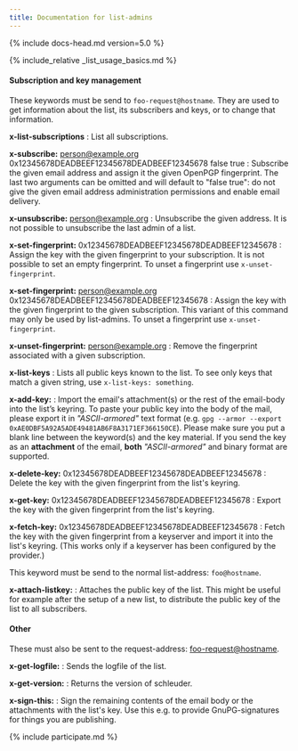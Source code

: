 ```yaml
---
title: Documentation for list-admins
---
```


{% include docs-head.md version=5.0 %}

{% include_relative _list_usage_basics.md %}


#### Subscription and key management

These keywords must be send to `foo-request@hostname`. They are used to get information about the list, its subscribers and keys, or to change that information.

**x-list-subscriptions**
: List all subscriptions.

**x-subscribe:** person@example.org 0x12345678DEADBEEF12345678DEADBEEF12345678 false true
: Subscribe the given email address and assign it the given OpenPGP fingerprint. The last two arguments can be omitted and will default to "false true": do not give the given email address administration permissions and enable email delivery.

**x-unsubscribe:** person@example.org
: Unsubscribe the given address. It is not possible to unsubscribe the last admin of a list.

**x-set-fingerprint:** 0x12345678DEADBEEF12345678DEADBEEF12345678
: Assign the key with the given fingerprint to your subscription. It is not possible to set an empty fingerprint. To unset a fingerprint use `x-unset-fingerprint`.

**x-set-fingerprint:** person@example.org 0x12345678DEADBEEF12345678DEADBEEF12345678
: Assign the key with the given fingerprint to the given subscription. This variant of this command may only be used by list-admins. To unset a fingerprint use `x-unset-fingerprint`.

**x-unset-fingerprint:** person@example.org
: Remove the fingerprint associated with a given subscription.

**x-list-keys**
: Lists all public keys known to the list. To see only keys that match a given string, use `x-list-keys: something`.

**x-add-key:**
: Import the email's attachment(s) or the rest of the email-body into the list’s keyring. To paste your public key into the body of the mail, please export it in _"ASCII-armored"_ text format (e.g. `gpg --armor --export 0xAE0DBF5A92A5ADE49481AB6F8A3171EF366150CE`). Please make sure you put a blank line between the keyword(s) and the key material. If you send the key as an **attachment** of the email, **both** _"ASCII-armored"_ and binary format are supported.

**x-delete-key:** 0x12345678DEADBEEF12345678DEADBEEF12345678
: Delete the key with the given fingerprint from the list's keyring.

**x-get-key:** 0x12345678DEADBEEF12345678DEADBEEF12345678
: Export the key with the given fingerprint from the list's keyring.

**x-fetch-key:** 0x12345678DEADBEEF12345678DEADBEEF12345678
: Fetch the key with the given fingerprint from a keyserver and import it into the list's keyring. (This works only if a keyserver has been configured by the provider.)

This keyword must be send to the normal list-address: `foo@hostname`.

**x-attach-listkey:**
: Attaches the public key of the list. This might be useful for example after the setup of a new list, to distribute the public key of the list to all subscribers.


#### Other

These must also be sent to the request-address: <foo-request@hostname>.

**x-get-logfile:**
: Sends the logfile of the list.

**x-get-version:**
: Returns the version of schleuder.

**x-sign-this:**
: Sign the remaining contents of the email body or the attachments with the list's key. Use this e.g. to provide GnuPG-signatures for things you are publishing.

{% include participate.md %}
